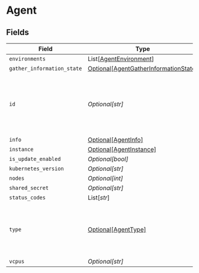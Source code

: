 # Agent


## Fields

| Field                                                                                       | Type                                                                                        | Required                                                                                    | Description                                                                                 |
| ------------------------------------------------------------------------------------------- | ------------------------------------------------------------------------------------------- | ------------------------------------------------------------------------------------------- | ------------------------------------------------------------------------------------------- |
| `environments`                                                                              | List[[AgentEnvironment](../../models/shared/agentenvironment.md)]                           | :heavy_minus_sign:                                                                          | N/A                                                                                         |
| `gather_information_state`                                                                  | [Optional[AgentGatherInformationState]](../../models/shared/agentgatherinformationstate.md) | :heavy_minus_sign:                                                                          | N/A                                                                                         |
| `id`                                                                                        | *Optional[str]*                                                                             | :heavy_minus_sign:                                                                          | sha2 of the content of the public key pem. The fingerprint format is xx:xx:xx...            |
| `info`                                                                                      | [Optional[AgentInfo]](../../models/shared/agentinfo.md)                                     | :heavy_minus_sign:                                                                          | N/A                                                                                         |
| `instance`                                                                                  | [Optional[AgentInstance]](../../models/shared/agentinstance.md)                             | :heavy_minus_sign:                                                                          | N/A                                                                                         |
| `is_update_enabled`                                                                         | *Optional[bool]*                                                                            | :heavy_minus_sign:                                                                          | N/A                                                                                         |
| `kubernetes_version`                                                                        | *Optional[str]*                                                                             | :heavy_minus_sign:                                                                          | N/A                                                                                         |
| `nodes`                                                                                     | *Optional[int]*                                                                             | :heavy_minus_sign:                                                                          | N/A                                                                                         |
| `shared_secret`                                                                             | *Optional[str]*                                                                             | :heavy_minus_sign:                                                                          | N/A                                                                                         |
| `status_codes`                                                                              | List[*str*]                                                                                 | :heavy_minus_sign:                                                                          | N/A                                                                                         |
| `type`                                                                                      | [Optional[AgentType]](../../models/shared/agenttype.md)                                     | :heavy_minus_sign:                                                                          | The type of agent. Possible values are instance agent or k8s agent.                         |
| `vcpus`                                                                                     | *Optional[str]*                                                                             | :heavy_minus_sign:                                                                          | N/A                                                                                         |
